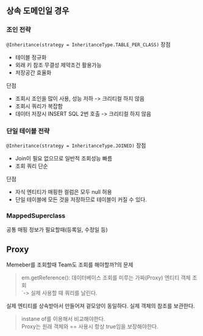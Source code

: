 ## 상속 도메인일 경우

### 조인 전략
`@Inheritance(strategy = InheritanceType.TABLE_PER_CLASS)`
장점
- 테이블 정규화
- 외래 키 참조 무결성 제약조건 활용가능
- 저장공간 효율화


단점
- 조회시 조인을 많이 사용, 성능 저하 -> 크리티컬 하지 않음
- 조회시 쿼리가 복잡함
- 데이터 저장시 INSERT SQL 2번 호출 -> 크리티컬 하지 않음

### 단일 테이블 전략
`@Inheritance(strategy = InheritanceType.JOINED)`
장점
- Join이 필요 없으므로 일반적 조회성능 빠름
- 조회 쿼리 단순


단점
- 자식 엔티티가 매핑한 컬럼은 모두 null 허용
- 단일 테이블에 모든 것을 저장하므로 테이블이 커질 수 있다.

### MappedSuperclass
공통 매핑 정보가 필요할때(등록일, 수정일 등)

## Proxy
Memeber를 조회할때 Team도 조회를 해야할까?의 문제

> em.getReference(): 데이터베이스 조회를 미루는 가짜(Proxy) 엔티티 객체 조회  
>            `-> 실제 사용할 때 쿼리를 날린다.

실제 엔티티를 상속받아서 만들어져 겉모양이 동일하다. 
실제 객체의 참조를 보관한다.

> instane of를 이용해서 비교해야한다.  
> Proxy는 원래 객체와 == 사용시 항상 true임을 보장해야한다.  
